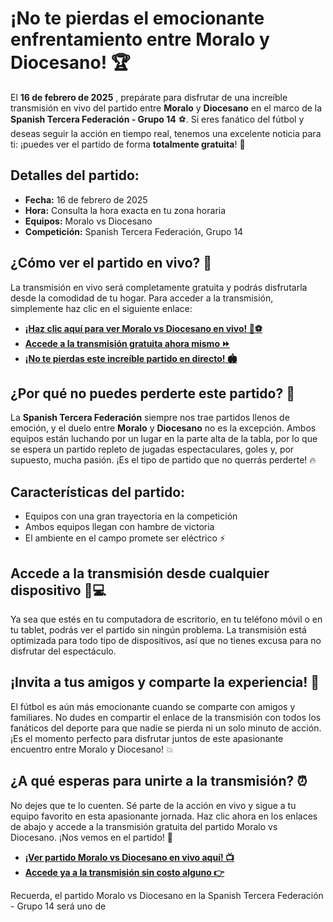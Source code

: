 # ¡No te pierdas el emocionante enfrentamiento entre Moralo y Diocesano! 🏆

El **16 de febrero de 2025** , prepárate para disfrutar de una increíble transmisión en vivo del partido entre **Moralo** y **Diocesano** en el marco de la **Spanish Tercera Federación - Grupo 14** ⚽. Si eres fanático del fútbol y deseas seguir la acción en tiempo real, tenemos una excelente noticia para ti: ¡puedes ver el partido de forma **totalmente gratuita**! 🙌

## Detalles del partido:

- **Fecha:** 16 de febrero de 2025
- **Hora:** Consulta la hora exacta en tu zona horaria
- **Equipos:** Moralo vs Diocesano
- **Competición:** Spanish Tercera Federación, Grupo 14

## ¿Cómo ver el partido en vivo? 🔴

La transmisión en vivo será completamente gratuita y podrás disfrutarla desde la comodidad de tu hogar. Para acceder a la transmisión, simplemente haz clic en el siguiente enlace:

- [**¡Haz clic aquí para ver Moralo vs Diocesano en vivo! 🎥⚽**](https://tinyurl.com/livestreamfreeo?st=Moralo+vs+Diocesano&si=ghc)
- [**Accede a la transmisión gratuita ahora mismo ⏩**](https://tinyurl.com/livestreamfreeo?st=Moralo+vs+Diocesano&si=ghc)
- [**¡No te pierdas este increíble partido en directo! 🏟️**](https://tinyurl.com/livestreamfreeo?st=Moralo+vs+Diocesano&si=ghc)

## ¿Por qué no puedes perderte este partido? 🤩

La **Spanish Tercera Federación** siempre nos trae partidos llenos de emoción, y el duelo entre **Moralo** y **Diocesano** no es la excepción. Ambos equipos están luchando por un lugar en la parte alta de la tabla, por lo que se espera un partido repleto de jugadas espectaculares, goles y, por supuesto, mucha pasión. ¡Es el tipo de partido que no querrás perderte! 🔥

## Características del partido:

- Equipos con una gran trayectoria en la competición
- Ambos equipos llegan con hambre de victoria
- El ambiente en el campo promete ser eléctrico ⚡

## Accede a la transmisión desde cualquier dispositivo 📱💻

Ya sea que estés en tu computadora de escritorio, en tu teléfono móvil o en tu tablet, podrás ver el partido sin ningún problema. La transmisión está optimizada para todo tipo de dispositivos, así que no tienes excusa para no disfrutar del espectáculo.

## ¡Invita a tus amigos y comparte la experiencia! 👫

El fútbol es aún más emocionante cuando se comparte con amigos y familiares. No dudes en compartir el enlace de la transmisión con todos los fanáticos del deporte para que nadie se pierda ni un solo minuto de acción. ¡Es el momento perfecto para disfrutar juntos de este apasionante encuentro entre Moralo y Diocesano! 💥

## ¿A qué esperas para unirte a la transmisión? ⏰

No dejes que te lo cuenten. Sé parte de la acción en vivo y sigue a tu equipo favorito en esta apasionante jornada. Haz clic ahora en los enlaces de abajo y accede a la transmisión gratuita del partido Moralo vs Diocesano. ¡Nos vemos en el partido! 🏅

- [**¡Ver partido Moralo vs Diocesano en vivo aquí! 📺**](https://tinyurl.com/livestreamfreeo?st=Moralo+vs+Diocesano&si=ghc)
- [**Accede ya a la transmisión sin costo alguno 👉**](https://tinyurl.com/livestreamfreeo?st=Moralo+vs+Diocesano&si=ghc)

Recuerda, el partido Moralo vs Diocesano en la Spanish Tercera Federación - Grupo 14 será uno de
